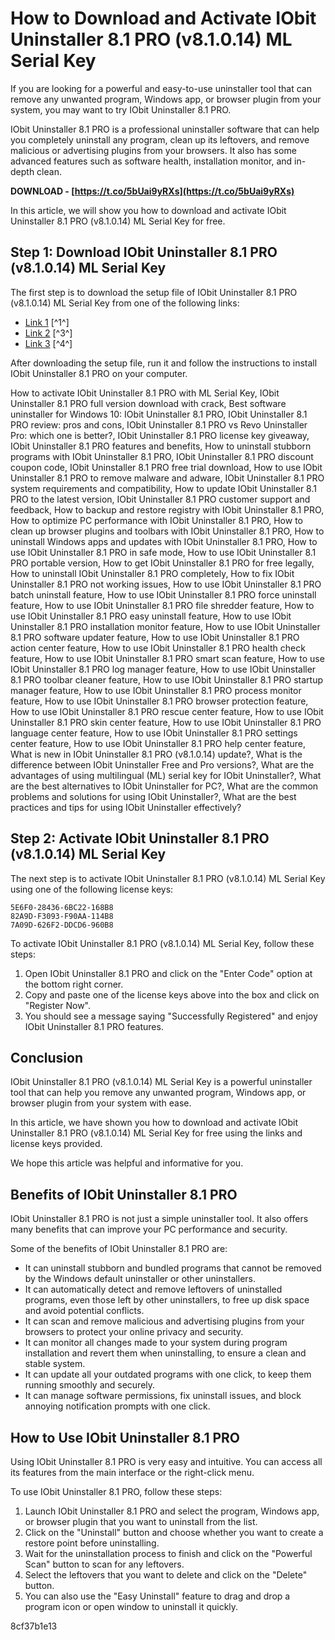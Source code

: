 # How to Download and Activate IObit Uninstaller 8.1 PRO (v8.1.0.14) ML Serial Key
 
If you are looking for a powerful and easy-to-use uninstaller tool that can remove any unwanted program, Windows app, or browser plugin from your system, you may want to try IObit Uninstaller 8.1 PRO.
 
IObit Uninstaller 8.1 PRO is a professional uninstaller software that can help you completely uninstall any program, clean up its leftovers, and remove malicious or advertising plugins from your browsers. It also has some advanced features such as software health, installation monitor, and in-depth clean.
 
**DOWNLOAD - [https://t.co/5bUai9yRXs](https://t.co/5bUai9yRXs)**


 
In this article, we will show you how to download and activate IObit Uninstaller 8.1 PRO (v8.1.0.14) ML Serial Key for free.
 
## Step 1: Download IObit Uninstaller 8.1 PRO (v8.1.0.14) ML Serial Key
 
The first step is to download the setup file of IObit Uninstaller 8.1 PRO (v8.1.0.14) ML Serial Key from one of the following links:
 
- [Link 1](https://archive.org/details/IObitUninstaller8.1PROv8.1.0.12Multilingual_20181021) [^1^]
- [Link 2](https://trello.com/c/RO4kz8Wv/52-iobit-uninstaller-81-pro-v81014-ml-serial-key) [^3^]
- [Link 3](https://trello.com/c/AelFVnpD/32-iobit-uninstaller-81-pro-v81014-ml-serial-key) [^4^]

After downloading the setup file, run it and follow the instructions to install IObit Uninstaller 8.1 PRO on your computer.
 
How to activate IObit Uninstaller 8.1 PRO with ML Serial Key,  IObit Uninstaller 8.1 PRO full version download with crack,  Best software uninstaller for Windows 10: IObit Uninstaller 8.1 PRO,  IObit Uninstaller 8.1 PRO review: pros and cons,  IObit Uninstaller 8.1 PRO vs Revo Uninstaller Pro: which one is better?,  IObit Uninstaller 8.1 PRO license key giveaway,  IObit Uninstaller 8.1 PRO features and benefits,  How to uninstall stubborn programs with IObit Uninstaller 8.1 PRO,  IObit Uninstaller 8.1 PRO discount coupon code,  IObit Uninstaller 8.1 PRO free trial download,  How to use IObit Uninstaller 8.1 PRO to remove malware and adware,  IObit Uninstaller 8.1 PRO system requirements and compatibility,  How to update IObit Uninstaller 8.1 PRO to the latest version,  IObit Uninstaller 8.1 PRO customer support and feedback,  How to backup and restore registry with IObit Uninstaller 8.1 PRO,  How to optimize PC performance with IObit Uninstaller 8.1 PRO,  How to clean up browser plugins and toolbars with IObit Uninstaller 8.1 PRO,  How to uninstall Windows apps and updates with IObit Uninstaller 8.1 PRO,  How to use IObit Uninstaller 8.1 PRO in safe mode,  How to use IObit Uninstaller 8.1 PRO portable version,  How to get IObit Uninstaller 8.1 PRO for free legally,  How to uninstall IObit Uninstaller 8.1 PRO completely,  How to fix IObit Uninstaller 8.1 PRO not working issues,  How to use IObit Uninstaller 8.1 PRO batch uninstall feature,  How to use IObit Uninstaller 8.1 PRO force uninstall feature,  How to use IObit Uninstaller 8.1 PRO file shredder feature,  How to use IObit Uninstaller 8.1 PRO easy uninstall feature,  How to use IObit Uninstaller 8.1 PRO installation monitor feature,  How to use IObit Uninstaller 8.1 PRO software updater feature,  How to use IObit Uninstaller 8.1 PRO action center feature,  How to use IObit Uninstaller 8.1 PRO health check feature,  How to use IObit Uninstaller 8.1 PRO smart scan feature,  How to use IObit Uninstaller 8.1 PRO log manager feature,  How to use IObit Uninstaller 8.1 PRO toolbar cleaner feature,  How to use IObit Uninstaller 8.1 PRO startup manager feature,  How to use IObit Uninstaller 8.1 PRO process monitor feature,  How to use IObit Uninstaller 8.1 PRO browser protection feature,  How to use IObit Uninstaller 8.1 PRO rescue center feature,  How to use IObit Uninstaller 8.1 PRO skin center feature,  How to use IObit Uninstaller 8.1 PRO language center feature,  How to use IObit Uninstaller 8.1 PRO settings center feature,  How to use IObit Uninstaller 8.1 PRO help center feature,  What is new in IObit Uninstaller 8.1 PRO (v8.1.0.14) update?,  What is the difference between IObit Uninstaller Free and Pro versions?,  What are the advantages of using multilingual (ML) serial key for IObit Uninstaller?,  What are the best alternatives to IObit Uninstaller for PC?,  What are the common problems and solutions for using IObit Uninstaller?,  What are the best practices and tips for using IObit Uninstaller effectively?
 
## Step 2: Activate IObit Uninstaller 8.1 PRO (v8.1.0.14) ML Serial Key
 
The next step is to activate IObit Uninstaller 8.1 PRO (v8.1.0.14) ML Serial Key using one of the following license keys:

    5E6F0-28436-6BC22-168B8
    82A9D-F3093-F90AA-114B8
    7A09D-626F2-DDCD6-960B8

To activate IObit Uninstaller 8.1 PRO (v8.1.0.14) ML Serial Key, follow these steps:

1. Open IObit Uninstaller 8.1 PRO and click on the "Enter Code" option at the bottom right corner.
2. Copy and paste one of the license keys above into the box and click on "Register Now".
3. You should see a message saying "Successfully Registered" and enjoy IObit Uninstaller 8.1 PRO features.

## Conclusion
 
IObit Uninstaller 8.1 PRO (v8.1.0.14) ML Serial Key is a powerful uninstaller tool that can help you remove any unwanted program, Windows app, or browser plugin from your system with ease.
 
In this article, we have shown you how to download and activate IObit Uninstaller 8.1 PRO (v8.1.0.14) ML Serial Key for free using the links and license keys provided.
 
We hope this article was helpful and informative for you.
  
## Benefits of IObit Uninstaller 8.1 PRO
 
IObit Uninstaller 8.1 PRO is not just a simple uninstaller tool. It also offers many benefits that can improve your PC performance and security.
 
Some of the benefits of IObit Uninstaller 8.1 PRO are:

- It can uninstall stubborn and bundled programs that cannot be removed by the Windows default uninstaller or other uninstallers.
- It can automatically detect and remove leftovers of uninstalled programs, even those left by other uninstallers, to free up disk space and avoid potential conflicts.
- It can scan and remove malicious and advertising plugins from your browsers to protect your online privacy and security.
- It can monitor all changes made to your system during program installation and revert them when uninstalling, to ensure a clean and stable system.
- It can update all your outdated programs with one click, to keep them running smoothly and securely.
- It can manage software permissions, fix uninstall issues, and block annoying notification prompts with one click.

## How to Use IObit Uninstaller 8.1 PRO
 
Using IObit Uninstaller 8.1 PRO is very easy and intuitive. You can access all its features from the main interface or the right-click menu.
 
To use IObit Uninstaller 8.1 PRO, follow these steps:

1. Launch IObit Uninstaller 8.1 PRO and select the program, Windows app, or browser plugin that you want to uninstall from the list.
2. Click on the "Uninstall" button and choose whether you want to create a restore point before uninstalling.
3. Wait for the uninstallation process to finish and click on the "Powerful Scan" button to scan for any leftovers.
4. Select the leftovers that you want to delete and click on the "Delete" button.
5. You can also use the "Easy Uninstall" feature to drag and drop a program icon or open window to uninstall it quickly.

 8cf37b1e13
 
